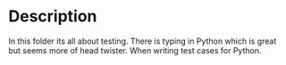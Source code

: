# Description

In this folder its all about testing.
There is typing in Python which is great but seems more of head twister.
When writing test cases for Python.
